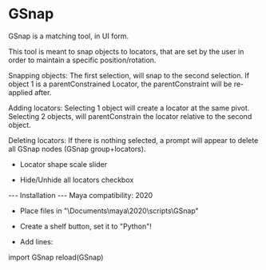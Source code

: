 # GSnap
GSnap is a matching tool, in UI form. 

This tool is meant to snap objects to locators, that are set by the user in order to maintain a specific position/rotation.


Snapping objects: The first selection, will snap to the second selection. If object 1 is a parentConstrained Locator, the parentConstraint will be re-applied after.

Adding locators: Selecting 1 object will create a locator at the same pivot. Selecting 2 objects, will parentConstrain the locator relative to the second object.

Deleting locators: If there is nothing selected, a prompt will appear to delete all GSnap nodes (GSnap group+locators).

+ Locator shape scale slider

+ Hide/Unhide all locators checkbox


--- Installation ---
Maya compatibility: 2020

+ Place files in "\Documents\maya\2020\scripts\GSnap"

+ Create a shelf button, set it to "Python"!

+ Add lines:

import GSnap
reload(GSnap)
